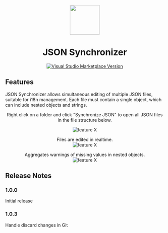 <p align="center">
  <img src="https://github.com/oscar-green/json-synchronizer/blob/main/media/logo.png?raw=true" width="94">
</p>
<h1 align="center">
  JSON Synchronizer
</h1>

<p align="center">
  <a href="https://marketplace.visualstudio.com/items?itemName=ogre.json-synchronizer">
    <img 
      src="https://img.shields.io/visual-studio-marketplace/v/ogre.json-synchronizer?color=blue&amp;label=JSON%20Synchronizer&logo=visual-studio-code"
      alt="Visual Studio Marketplace Version"
    />
  </a>
</p>

## Features

JSON Synchronizer allows simultaneous editing of multiple JSON files, suitable for i18n management. Each file must contain a single object, which can include nested objects and strings.

<div align="center">
  Right click on a folder and click "Synchronize JSON" to open all JSON files in the file structure below.<br>

![feature X](https://github.com/oscar-green/json-synchronizer/blob/main/media/folder-click.gif?raw=true)

Files are edited in realtime. <br>
![feature X](https://github.com/oscar-green/json-synchronizer/blob/main/media/realtime-edit.gif?raw=true)

Aggregates warnings of missing values in nested objects.<br>
![feature X](https://github.com/oscar-green/json-synchronizer/blob/main/media/aggregate-warnings.gif?raw=true)

</div>

## Release Notes

### 1.0.0

Initial release

### 1.0.3

Handle discard changes in Git